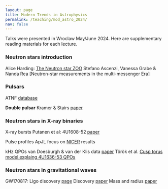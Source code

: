 ```yaml
---
layout: page
title: Modern Trends in Astrophysics 
permalink: /teaching/mod_astro_2024/
nav: false
---
```


Talks were presented in Wroclaw May/June 2024. Here are supplementary reading materials for each lecture. 

### Neutron stars introduction
Alice Harding: [The Neutron star ZOO](https://arxiv.org/abs/1302.0869)
Stefano Ascenzi, Vanessa Grabe & Nanda Rea [Neutron-star measurements in the multi-messenger Era]

### Pulsars	
 
ATNF [database](https://www.atnf.csiro.au/research/pulsar/psrcat/index.html) 

**Double pulsar**
Kramer & Stairs [paper](https://ui.adsabs.harvard.edu/abs/2008ARA%26A..46..541K/abstract)

### Neutron stars in X-ray binaries

X-ray bursts
Putanen et al: 4U1608-52 [paper](https://ui.adsabs.harvard.edu/abs/2014MNRAS.442.3777P/abstract) 

Pulse profiles
ApJL focus on [NICER](https://iopscience.iop.org/journal/2041-8205/page/Focus_on_NICER_Constraints_on_the_Dense_Matter_Equation_of_State) results 

kHz QPOs
van Doesburgh & van der Klis data [paper](https://ui.adsabs.harvard.edu/abs/2019MNRAS.490.5270V/abstract) 
Török et al. [Cusp torus model explaing 4U1636-53 QPOs](https://ui.adsabs.harvard.edu/abs/2016MNRAS.457L..19T/abstract)


### Neutron stars in gravitational waves
GW170817: Ligo discovery [page](https://www.ligo.org/detections/GW170817.php)
Discovery [paper](https://journals.aps.org/prl/abstract/10.1103/PhysRevLett.119.161101)
Mass and radius [paper](https://journals.aps.org/prl/abstract/10.1103/PhysRevLett.121.161101)